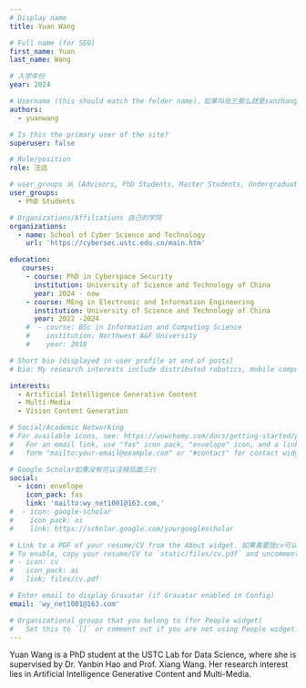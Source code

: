 ```yaml
---
# Display name
title: Yuan Wang 

# Full name (for SEO)
first_name: Yuan
last_name: Wang

# 入学年份
year: 2024

# Username (this should match the folder name)，如果叫张三那么就是sanzhang
authors:
  - yuanwang

# Is this the primary user of the site? 
superuser: false

# Role/position 
role: 汪远

# user_groups 从 (Advisors, PhD Students, Master Students, Undergraduate) 从这四个里面选
user_groups:
  - PhD Students

# Organizations/Affiliations 自己的学院
organizations:
  - name: School of Cyber Science and Technology
    url: 'https://cybersec.ustc.edu.cn/main.htm'

education:
   courses:
    - course: PhD in Cyberspace Security
      institution: University of Science and Technology of China
      year: 2024 - now
    - course: MEng in Electronic and Information Engineering
      institution: University of Science and Technology of China
      year: 2022 -2024
    #  - course: BSc in Information and Computing Science
    #    institution: Northwest A&F University
    #    year: 2018

# Short bio (displayed in user profile at end of posts)
# bio: My research interests include distributed robotics, mobile computing and programmable matter.

interests:
  - Artificial Intelligence Generative Content
  - Multi-Media
  - Vision Content Generation

# Social/Academic Networking
# For available icons, see: https://wowchemy.com/docs/getting-started/page-builder/#icons
#   For an email link, use "fas" icon pack, "envelope" icon, and a link in the
#   form "mailto:your-email@example.com" or "#contact" for contact widget.

# Google Scholar如果没有可以注释后面三行
social:
  - icon: envelope
    icon_pack: fas
    link: 'mailto:wy_net1001@163.com,'
#  - icon: google-scholar
#    icon_pack: ai
#    link: https://scholar.google.com/yourgooglescholar

# Link to a PDF of your resume/CV from the About widget. 如果需要放cv可以发给我
# To enable, copy your resume/CV to `static/files/cv.pdf` and uncomment the lines below.
# - icon: cv
#   icon_pack: ai
#   link: files/cv.pdf

# Enter email to display Gravatar (if Gravatar enabled in Config)
email: 'wy_net1001@163.com'

# Organizational groups that you belong to (for People widget)
#   Set this to `[]` or comment out if you are not using People widget.
---
```


Yuan Wang is a PhD student at the USTC Lab for Data Science, where she is supervised by Dr. Yanbin Hao and Prof. Xiang Wang. Her research interest lies in Artificial Intelligence Generative Content and Multi-Media.
